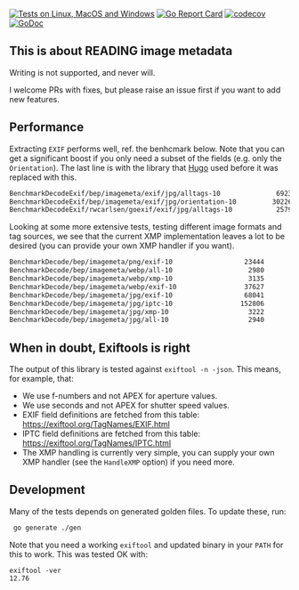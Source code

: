 [![Tests on Linux, MacOS and Windows](https://github.com/bep/imagemeta/workflows/Test/badge.svg)](https://github.com/bep/imagemeta/actions?query=workflow:Test)
[![Go Report Card](https://goreportcard.com/badge/github.com/bep/imagemeta)](https://goreportcard.com/report/github.com/bep/imagemeta)
[![codecov](https://codecov.io/gh/bep/imagemeta/branch/master/graph/badge.svg)](https://codecov.io/gh/bep/imagemeta)
[![GoDoc](https://godoc.org/github.com/bep/imagemeta?status.svg)](https://godoc.org/github.com/bep/imagemeta)

## This is about READING image metadata

Writing is not supported, and never will.

I welcome PRs with fixes, but please raise an issue first if you want to add new features.

## Performance

Extracting `EXIF` performs well, ref. the benhcmark below. Note that you can get a significant boost if you only need a subset of the fields (e.g. only the `Orientation`). The last line is with the library that [Hugo](https://github.com/gohugoio/hugo) used before it was replaced with this.

```bash
BenchmarkDecodeExif/bep/imagemeta/exif/jpg/alltags-10              69238             17702 ns/op            4418 B/op        167 allocs/op
BenchmarkDecodeExif/bep/imagemeta/exif/jpg/orientation-10         302263              3831 ns/op             650 B/op         19 allocs/op
BenchmarkDecodeExif/rwcarlsen/goexif/exif/jpg/alltags-10           25791             47415 ns/op          175548 B/op        812 allocs/op
```

Looking at some more extensive tests, testing different image formats and tag sources, we see that the current XMP implementation leaves a lot to be desired (you can provide your own XMP handler if you want). 

```bash
BenchmarkDecode/bep/imagemeta/png/exif-10                  23444             50991 ns/op            4425 B/op        168 allocs/op
BenchmarkDecode/bep/imagemeta/webp/all-10                   2980            399424 ns/op          177917 B/op       2436 allocs/op
BenchmarkDecode/bep/imagemeta/webp/xmp-10                   3135            371387 ns/op          139866 B/op       2265 allocs/op
BenchmarkDecode/bep/imagemeta/webp/exif-10                 37627             32057 ns/op           38187 B/op        177 allocs/op
BenchmarkDecode/bep/imagemeta/jpg/exif-10                  68041             17813 ns/op            4420 B/op        167 allocs/op
BenchmarkDecode/bep/imagemeta/jpg/iptc-10                 152806              7684 ns/op            1011 B/op         66 allocs/op
BenchmarkDecode/bep/imagemeta/jpg/xmp-10                    3222            371182 ns/op          139860 B/op       2264 allocs/op
BenchmarkDecode/bep/imagemeta/jpg/all-10                    2940            394144 ns/op          145267 B/op       2489 allocs/op
```

## When in doubt, Exiftools is right

The output of this library is tested against `exiftool -n -json`. This means, for example, that:

*  We use f-numbers and not APEX for aperture values.
*  We use seconds and not APEX for shutter speed values.
*  EXIF field definitions are fetched from this table:  https://exiftool.org/TagNames/EXIF.html
*  IPTC field definitions are fetched from this table:  https://exiftool.org/TagNames/IPTC.html
*  The XMP handling is currently very simple, you can supply your own XMP handler (see the `HandleXMP` option) if you need more.

## Development

Many of the tests depends on generated golden files. To update these, run:

```bash
 go generate ./gen
```

Note that you need a working `exiftool` and updated binary in your `PATH` for this to work. This was tested OK with:

```
exiftool -ver
12.76
```
